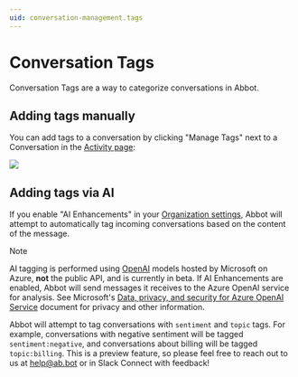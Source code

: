 ```yaml
---
uid: conversation-management.tags
---
```


# Conversation Tags

Conversation Tags are a way to categorize conversations in Abbot.

## Adding tags manually

You can add tags to a conversation by clicking "Manage Tags" next to a Conversation in the [Activity page](https://app.ab.bot):

<img src="/public/images/articles/conversation-management.tags/add-tag.png">

## Adding tags via AI

If you enable "AI Enhancements" in your [Organization settings](https://app.ab.bot/settings/organization), Abbot will attempt to automatically tag incoming conversations based on the content of the message.

> [!NOTE]
> AI tagging is performed using [OpenAI](https://openai.com) models hosted by Microsoft on Azure, **not** the public API, and is currently in beta.
> If AI Enhancements are enabled, Abbot will send messages it receives to the Azure OpenAI service for analysis.
> See Microsoft's [Data, privacy, and security for Azure OpenAI Service](https://learn.microsoft.com/en-us/legal/cognitive-services/openai/data-privacy) document for privacy and other information.

Abbot will attempt to tag conversations with `sentiment` and `topic` tags.
For example, conversations with negative sentiment will be tagged `sentiment:negative`, and conversations about billing will be tagged `topic:billing`.
This is a preview feature, so please feel free to reach out to us at [help@ab.bot](mailto:help@ab.bot) or in Slack Connect with feedback!
